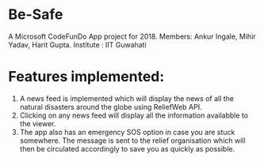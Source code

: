 # Be-Safe
A Microsoft CodeFunDo App project for 2018. Members: Ankur Ingale, Mihir Yadav, Harit Gupta.
Institute : IIT Guwahati

# Features implemented:
1. A news feed is implemented which will display the news of all the natural disasters around the globe using ReliefWeb API.
2. Clicking on any news feed  will display all the information availabble to the viewer.
3. The app also has an emergency SOS option in case you are stuck somewhere. The message is sent to the relief organisation which will then be circulated accordingly to save you as quickly as possible.
